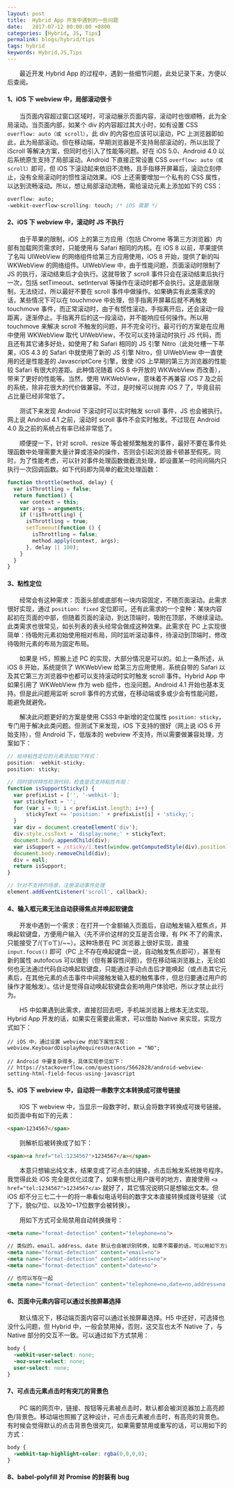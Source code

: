 ```yaml
---
layout: post
title:  Hybrid App 开发中遇到的一些问题
date:   2017-07-12 00:00:00 +0800
categories: [Hybrid, JS, Tips]
permalink: blogs/hybrid/tips
tags: hybrid
keywords: Hybrid,JS,Tips
---
```


　　最近开发 Hybrid App 的过程中，遇到一些细节问题，此处记录下来，方便以后查阅。

#### 1、iOS 下 webview 中，局部滚动很卡 ####

　　当页面内容超过窗口区域时，可滚动展示页面内容，滚动时也很顺畅，此为全局滚动。当页面内部，如某个 div 的内容超过其大小时，如有设置 CSS `overflow: auto（或 scroll）`，此 div 的内容也应该可以滚动，PC 上浏览器即如此，此为局部滚动。但在移动端，早期浏览器是不支持局部滚动的，所以出现了 iScroll 等解决方案，但同时也引入了性能等问题。好在 iOS 5.0、Android 4.0 以后系统原生支持了局部滚动。Android 下直接正常设置 CSS `overflow: auto（或 scroll）`即可，但 iOS 下滚动起来依旧不流畅，且手指移开屏幕后，滚动立刻停止，没有全局滚动时的惯性滚动效果。iOS 上还需要增加一个私有的 CSS 属性，以达到流畅滚动。所以，想让局部滚动流畅，需给滚动元素上添加如下的 CSS：

``` css
overflow: auto;
-webkit-overflow-scrolling: touch; /* iOS 需要 */
```

#### 2、iOS 下 webview 中，滚动时 JS 不执行 ####

　　由于苹果的限制，iOS 上的第三方应用（包括 Chrome 等第三方浏览器）内部有加载网页需求时，只能使用与 Safari 相同的内核。在 iOS 8 以前，苹果提供了名叫 UIWebView 的网络组件给第三方应用使用，iOS 8 开始，提供了新的叫 WKWebView 的网络组件。UIWebView 中，由于性能问题，页面滚动时限制了 JS 的执行，滚动结束后才会执行。这就导致了 scroll 事件只会在滚动结束后执行一次，包括 setTimeout、setInterval 等操作在滚动时都不会执行。这是底层限制，无法绕过，所以最好不要在 scroll 事件中做操作。如果确实有此类需求的话，某些情况下可以在 touchmove 中处理，但手指离开屏幕后就不再触发 touchmove 事件，而正常滚动时，由于有惯性滚动，手指离开后，还会滚动一段距离，逐渐停止。手指离开后的这一段滚动，并不能响应任何操作。所以用 touchmove 来解决 scroll 不触发的问题，并不完全可行。最可行的方案是在应用中使用 WKWebView 取代 UIWebView，不仅可以支持滚动时执行 JS 代码，而且还有其它诸多好处，如使用了和 Safari 相同的 JS 引擎 Nitro（此处吐槽一下苹果，iOS 4.3 的 Safari 中就使用了新的 JS 引擎 Nitro，但 UIWebView 中一直使用的还是性能差的 JavascriptCore 引擎，致使 iOS 上早期的第三方浏览器的性能较 Safari 有很大的差距。此种情况随着 iOS 8 中开放的 WKWebView 而改善），带来了更好的性能等。当然，使用 WKWebView，意味着不再兼容 iOS 7 及之前的系统，除非花很大的代价做兼容。不过，是时候可以抛弃 iOS 7 了，毕竟目前占比量已经非常低了。

　　测试下来发现 Android 下滚动时可以实时触发 scroll 事件，JS 也会被执行。网上说 Android 4.1 之前，滚动时 scroll 事件不会实时触发。不过现在 Android 4.0 及之前的系统占有率已经非常低了。

　　顺便提一下，针对 scroll、resize 等会被频繁触发的事件，最好不要在事件处理函数中处理需要大量计算或渲染的操作，否则会引起浏览器卡顿甚至假死。同时，为了性能考虑，可以针对事件处理函数做截流处理，即设置某一时间间隔内只执行一次回调函数。如下代码即为简单的截流处理函数：

``` javascript
function throttle(method, delay) {
  var isThrottling = false;
  return function() {
    var context = this;
    var args = arguments;
    if (!isThrottling) {
      isThrottling = true;
      setTimeout(function () {
        isThrottling = false;
        method.apply(context, args);
      }, delay || 100);
    }
  }
}
```

#### 3、粘性定位 ####

　　经常会有这种需求：页面头部或底部有一块内容固定，不随页面滚动。此需求很好实现，通过 `position: fixed` 定位即可。还有此需求的一个变种：某块内容起初在页面的中部，但随着页面的滚动，到达顶端时，吸附在顶部，不继续滚动。此类需求也很常见，如长列表的表头经常会做成这种效果。此需求在 PC 上实现很简单：待吸附元素初始使用相对布局，同时监听滚动事件，待滚动到顶端时，修改待吸附元素的布局为固定布局。

　　如果是 H5，照搬上述 PC 的实现，大部分情况是可以的。如上一条所述，从 iOS 8 开始，系统提供了 WKWebView 给第三方应用使用，系统自带的 Safari 以及其它第三方浏览器中也都可以支持滚动时实时触发 scroll 事件。Hybrid App 中如果引用了 WKWebView 作为 web 组件，也没问题。Android 4.1 开始也基本支持。但是此问题用监听 scroll 事件的方式做，在移动端或多或少会有性能问题，能避免就避免。

　　解决此问题更好的方案是使用 CSS3 中新增的定位属性 `position: sticky`，专门用于解决此类问题。但测试下来发现，iOS 下支持的很好（网上说 iOS 6 开始支持），但 Android 下，低版本的 webview 不支持，所以需要做兼容处理，方案如下：

``` javascript
// 给待粘性定位的元素添加如下样式：
position: -webkit-sticky;
position: sticky;

// 同时提供特性检测代码，检查是否支持粘性布局：
function isSupportSticky() {
  var prefixList = ['', '-webkit-'];
  var stickyText = '';
  for (var i = 0; i < prefixList.length; i++) {
      stickyText += 'position:' + prefixList[i] + 'sticky;';
  }
  var div = document.createElement('div');
  div.style.cssText = 'display:none;' + stickyText;
  document.body.appendChild(div);
  var isSupport = /sticky/i.test(window.getComputedStyle(div).position);
  document.body.removeChild(div);
  div = null;
  return isSupport;
}

// 针对不支持的场景，注册滚动事件处理
element.addEventListener('scroll', callback);
```

#### 4、输入框元素无法自动获得焦点并唤起软键盘 ####

　　开发中遇到一个需求：在打开一个金额输入页面后，自动触发输入框焦点，并唤起软键盘，方便用户输入（先不评价这样的交互是否合理，有 PK 不了的需求，只能接受了/(ㄒoㄒ)/~~）。这种场景在 PC 浏览器上很好实现，直接 `input.focus()` 即可（PC 上不存在唤起键盘一说，自动触发焦点即可），甚至有新的属性 autofocus 可以做到（但有兼容性问题）。但在移动端浏览器上，无论如何也无法通过代码自动唤起软键盘，只能通过手动点击后才能唤起（或点击其它元素后，在其他元素的点击事件中间接触发输入框的触焦事件，但总归要通过用户的操作才能触发）。估计是觉得自动唤起软键盘会影响用户体验吧，所以才禁止此行为。

　　H5 中如果遇到此需求，直接怼回去吧，手机端浏览器上根本无法实现。Hybrid App 开发的话，如果实在需要此需求，可以借助 Native 来实现，实现方式如下：

```
// iOS 中，通过设置 webview 的如下属性实现：
webview.KeyboardDisplayRequiresUserAction = "NO";

// Android 中要复杂得多，具体实现参见如下：
// https://stackoverflow.com/questions/5662828/android-webview-setting-html-field-focus-using-javascript
```

#### 5、iOS 下 webview 中，自动将一串数字文本转换成可拨号链接 ####

　　IOS 下 webview 中，当显示一段数字时，默认会将数字转换成可拨号链接。如页面中有如下的元素：

``` html
<span>1234567</span>
```

　　则解析后被转换成了如下：

``` html
<span><a href="tel:1234567">1234567</a></span>
```

　　本意只想输出纯文本，结果变成了可点击的链接，点击后触发系统拨号程序。我觉得此处 iOS 完全是优化过度了，如果有想让用户拨号的地方，直接使用 `<a href="tel:1234567">1234567</a>` 就好了，其它情况说明只是想输出文本。但 iOS 却不分三七二十一的将一串看似电话号码的数字文本直接转换成拨号链接（试了下，貌似7位、以及10~17位数字会被转换）。

　　用如下方式可全局禁用自动转换拨号：

``` html
<meta name="format-detection" content="telephone=no">

// 类似的，email、address、date 默认也会被识别转换，如果不需要的话，可以用如下方式关闭
<meta name="format-detection" content="email=no">
<meta name="format-detection" content="address=no">
<meta name="format-detection" content="date=no">

// 也可以写在一起
<meta name="format-detection" content="telephone=no,date=no,address=no,email=no,url=no"/>
```

#### 6、页面中元素内容可以通过长按屏幕选择 ####

　　默认情况下，移动端页面内容可以通过长按屏幕选择。H5 中还好，可选择也没什么问题，但 Hybrid 中，一般会禁用掉，否则，这交互也太不 Native 了，与 Native 部分的交互不一致。可以通过如下方式禁用：

``` css
body {
  -webkit-user-select: none;
  -moz-user-select: none;
  user-select: none;
}
```

#### 7、可点击元素点击时有突兀的背景色 ####

　　PC 端的网页中，链接、按钮等元素被点击时，默认都会被浏览器加上高亮颜色/背景色。移动端也照搬了这种设计，可点击元素被点击时，有高亮的背景色。有时候会觉得默认的点击背景色很突兀，如果需要禁用或重写的话，可以用如下的方式：

``` css
body {
  -webkit-tap-highlight-color: rgba(0,0,0,0);
}
```

#### 8、babel-polyfill 对 Promise 的封装有 bug ####
